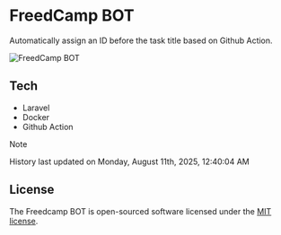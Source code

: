 # FreedCamp BOT

Automatically assign an ID before the task title based on Github Action.

![FreedCamp BOT](https://repository-images.githubusercontent.com/737932867/7d34798b-2680-471c-b089-a78a718d3d6a)

## Tech

- Laravel
- Docker
- Github Action

> [!NOTE]  
> History last updated on Monday, August 11th, 2025, 12:40:04 AM

## License

The Freedcamp BOT is open-sourced software licensed under the [MIT license](https://opensource.org/licenses/MIT).
